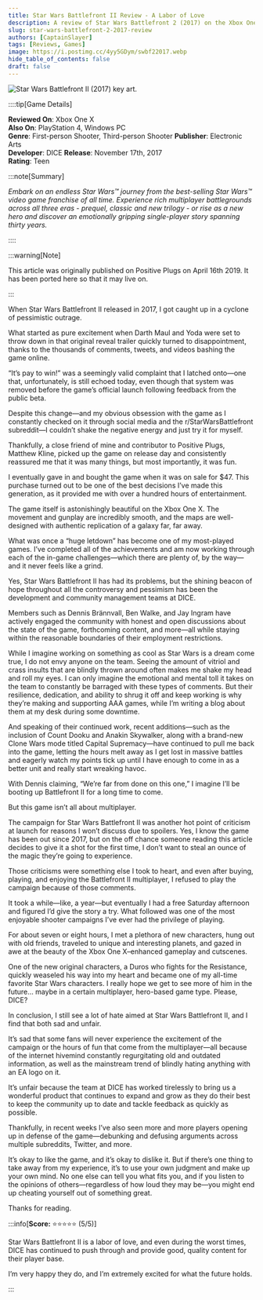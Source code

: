```yaml
---
title: Star Wars Battlefront II Review - A Labor of Love
description: A review of Star Wars Battlefront 2 (2017) on the Xbox One X.
slug: star-wars-battlefront-2-2017-review
authors: [CaptainSlayer]
tags: [Reviews, Games]
image: https://i.postimg.cc/4yy5GDym/swbf22017.webp
hide_table_of_contents: false
draft: false
---
```


![Star Wars Battlefront II (2017) key art.](https://i.postimg.cc/4yy5GDym/swbf22017.webp)

<!-- truncate -->

::::tip[Game Details]

**Reviewed On**: Xbox One X  
**Also On**: PlayStation 4, Windows PC  
**Genre**: First-person Shooter, Third-person Shooter
**Publisher**: Electronic Arts  
**Developer**: DICE
**Release**: November 17th, 2017  
**Rating**: Teen  

:::note[Summary]

*Embark on an endless Star Wars™ journey from the best-selling Star Wars™ video game franchise of all time. Experience rich multiplayer battlegrounds across all three eras - prequel, classic and new trilogy - or rise as a new hero and discover an emotionally gripping single-player story spanning thirty years.*

::::

:::warning[Note]

This article was originally published on Positive Plugs on April 16th 2019. It has been ported here so that it may live on.

:::

When Star Wars Battlefront II released in 2017, I got caught up in a cyclone of pessimistic outrage.

What started as pure excitement when Darth Maul and Yoda were set to throw down in that original reveal trailer quickly turned to disappointment, thanks to the thousands of comments, tweets, and videos bashing the game online.

“It’s pay to win!” was a seemingly valid complaint that I latched onto—one that, unfortunately, is still echoed today, even though that system was removed before the game’s official launch following feedback from the public beta.

Despite this change—and my obvious obsession with the game as I constantly checked on it through social media and the r/StarWarsBattlefront subreddit—I couldn’t shake the negative energy and just try it for myself.

Thankfully, a close friend of mine and contributor to Positive Plugs, Matthew Kline, picked up the game on release day and consistently reassured me that it was many things, but most importantly, it was fun.

I eventually gave in and bought the game when it was on sale for $47. This purchase turned out to be one of the best decisions I’ve made this generation, as it provided me with over a hundred hours of entertainment.

The game itself is astonishingly beautiful on the Xbox One X. The movement and gunplay are incredibly smooth, and the maps are well-designed with authentic replication of a galaxy far, far away.

What was once a “huge letdown” has become one of my most-played games. I’ve completed all of the achievements and am now working through each of the in-game challenges—which there are plenty of, by the way—and it never feels like a grind.

Yes, Star Wars Battlefront II has had its problems, but the shining beacon of hope throughout all the controversy and pessimism has been the development and community management teams at DICE.

Members such as Dennis Brännvall, Ben Walke, and Jay Ingram have actively engaged the community with honest and open discussions about the state of the game, forthcoming content, and more—all while staying within the reasonable boundaries of their employment restrictions.

While I imagine working on something as cool as Star Wars is a dream come true, I do not envy anyone on the team. Seeing the amount of vitriol and crass insults that are blindly thrown around often makes me shake my head and roll my eyes. I can only imagine the emotional and mental toll it takes on the team to constantly be barraged with these types of comments. But their resilience, dedication, and ability to shrug it off and keep working is why they’re making and supporting AAA games, while I’m writing a blog about them at my desk during some downtime.

And speaking of their continued work, recent additions—such as the inclusion of Count Dooku and Anakin Skywalker, along with a brand-new Clone Wars mode titled Capital Supremacy—have continued to pull me back into the game, letting the hours melt away as I get lost in massive battles and eagerly watch my points tick up until I have enough to come in as a better unit and really start wreaking havoc.

With Dennis claiming, “We’re far from done on this one,” I imagine I’ll be booting up Battlefront II for a long time to come.

But this game isn’t all about multiplayer.

The campaign for Star Wars Battlefront II was another hot point of criticism at launch for reasons I won’t discuss due to spoilers. Yes, I know the game has been out since 2017, but on the off chance someone reading this article decides to give it a shot for the first time, I don’t want to steal an ounce of the magic they’re going to experience.

Those criticisms were something else I took to heart, and even after buying, playing, and enjoying the Battlefront II multiplayer, I refused to play the campaign because of those comments.

It took a while—like, a year—but eventually I had a free Saturday afternoon and figured I’d give the story a try. What followed was one of the most enjoyable shooter campaigns I’ve ever had the privilege of playing.

For about seven or eight hours, I met a plethora of new characters, hung out with old friends, traveled to unique and interesting planets, and gazed in awe at the beauty of the Xbox One X–enhanced gameplay and cutscenes.

One of the new original characters, a Duros who fights for the Resistance, quickly weaseled his way into my heart and became one of my all-time favorite Star Wars characters. I really hope we get to see more of him in the future… maybe in a certain multiplayer, hero-based game type. Please, DICE?

In conclusion, I still see a lot of hate aimed at Star Wars Battlefront II, and I find that both sad and unfair.

It’s sad that some fans will never experience the excitement of the campaign or the hours of fun that come from the multiplayer—all because of the internet hivemind constantly regurgitating old and outdated information, as well as the mainstream trend of blindly hating anything with an EA logo on it.

It’s unfair because the team at DICE has worked tirelessly to bring us a wonderful product that continues to expand and grow as they do their best to keep the community up to date and tackle feedback as quickly as possible.

Thankfully, in recent weeks I’ve also seen more and more players opening up in defense of the game—debunking and defusing arguments across multiple subreddits, Twitter, and more.

It’s okay to like the game, and it’s okay to dislike it. But if there’s one thing to take away from my experience, it’s to use your own judgment and make up your own mind. No one else can tell you what fits you, and if you listen to the opinions of others—regardless of how loud they may be—you might end up cheating yourself out of something great.

Thanks for reading.

:::info[**Score:** ⭐⭐⭐⭐⭐ (5/5)]

Star Wars Battlefront II is a labor of love, and even during the worst times, DICE has continued to push through and provide good, quality content for their player base.

I’m very happy they do, and I’m extremely excited for what the future holds.

:::